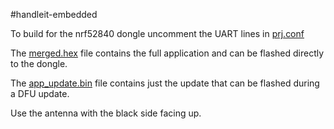 #handleit-embedded

To build for the nrf52840 dongle uncomment the UART lines in [prj.conf](hub/prj.conf#L10)

The [merged.hex](hub/build_dongle/zephyr/merged.hex) file contains the full application and can be flashed directly to the dongle.

The [app_update.bin](hub/build_dongle/zephyr/app_update.bin) file contains just the update that can be flashed during a DFU update.

Use the antenna with the black side facing up.